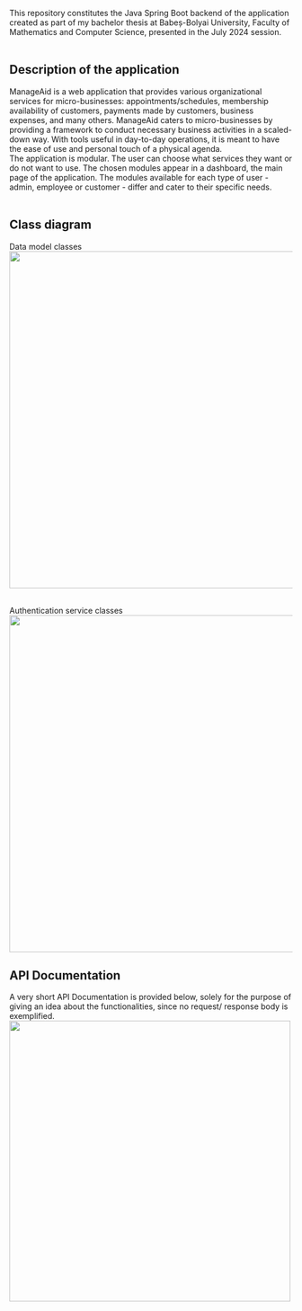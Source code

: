 This repository constitutes the Java Spring Boot backend of the application created as part of my bachelor thesis at Babeș-Bolyai University, Faculty of Mathematics and Computer Science, presented in the July 2024 session.
<br> <br>

## Description of the application 
ManageAid is a web application that provides various organizational services for
micro-businesses: appointments/schedules, membership availability of customers,
payments made by customers, business expenses, and many others. ManageAid
caters to micro-businesses by providing a framework to conduct necessary business
activities in a scaled-down way. With tools useful in day-to-day operations, it is
meant to have the ease of use and personal touch of a physical agenda.
<br>
The application is modular. The user can choose what services they want or
do not want to use. The chosen modules appear in a dashboard, the main page of
the application. The modules available for each type of user - admin, employee or
customer - differ and cater to their specific needs.
<br> <br>

## Class diagram
Data model classes <br>
<img src="https://github.com/Jelescu-Daria/ManageAid-Backend/blob/master/ClassDiagram-Model.png/" width="600">

<br>
Authentication service classes <br>
<img src="https://github.com/Jelescu-Daria/ManageAid-Backend/blob/master/ClassDiagram-Authentication.png" width="600">
<br>

## API Documentation
A very short API Documentation is provided below, solely for the purpose of giving an idea about the functionalities, since no request/ response body is exemplified. <br>
<img src="https://github.com/Jelescu-Daria/ManageAid-Backend/blob/master/API%20Short%20Documentation.png" width="500">
